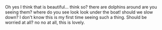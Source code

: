 Oh yes I think that is beautiful... think so? there are dolphins around are you seeing them? where do you see look look under the boat! should we slow down? I don't know this is my first time seeing such a thing. Should be worried at all? no no at all, this is lovely.